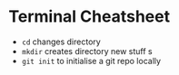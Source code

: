 # Terminal Cheatsheet

- `cd` changes directory
- `mkdir` creates directory
new stuff s
- `git init` to initialise a git repo locally

